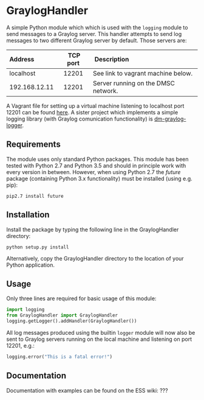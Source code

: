 # GraylogHandler
A simple Python module which which is used with the `logging` module to send messages to a Graylog server. This handler attempts to send log messages to two different Graylog server by default. Those servers are:

| Address | TCP port | Description |
|:--------|:--------:|:------------|
|localhost|12201     |See link to vagrant machine below.|
|192.168.12.11| 12201| Server running on the DMSC network.|

A Vagrant file for setting up a virtual machine listening to localhost port 12201 can be found [here](https://bitbucket.org/europeanspallationsource/dm-graylog-machine). A sister project which implements a simple logging library (with Graylog comunication functionality) is [dm-graylog-logger](https://bitbucket.org/europeanspallationsource/dm-graylog-logger).

## Requirements
The module uses only standard Python packages. This module has been tested with Python 2.7 and Python 3.5 and should in principle work with every version in between. However, when using Python 2.7 the *future* package (containing Python 3.x functionality) must be installed (using e.g. pip):

```
pip2.7 install future
```

## Installation
Install the package by typing the following line in the GraylogHandler directory:

```
python setup.py install
```

Alternatively, copy the GraylogHandler directory to the location of your Python application.

## Usage
Only three lines are required for basic usage of this module:

```python
import logging
from GraylogHandler import GraylogHandler
logging.getLogger().addHandler(GraylogHandler())
```

All log messages produced using the builtin `logger` module will now also be sent to Graylog servers running on the local machine and listening on port 12201, e.g.:

```python
logging.error("This is a fatal error!")
```

## Documentation
Documentation with examples can be found on the ESS wiki: ???